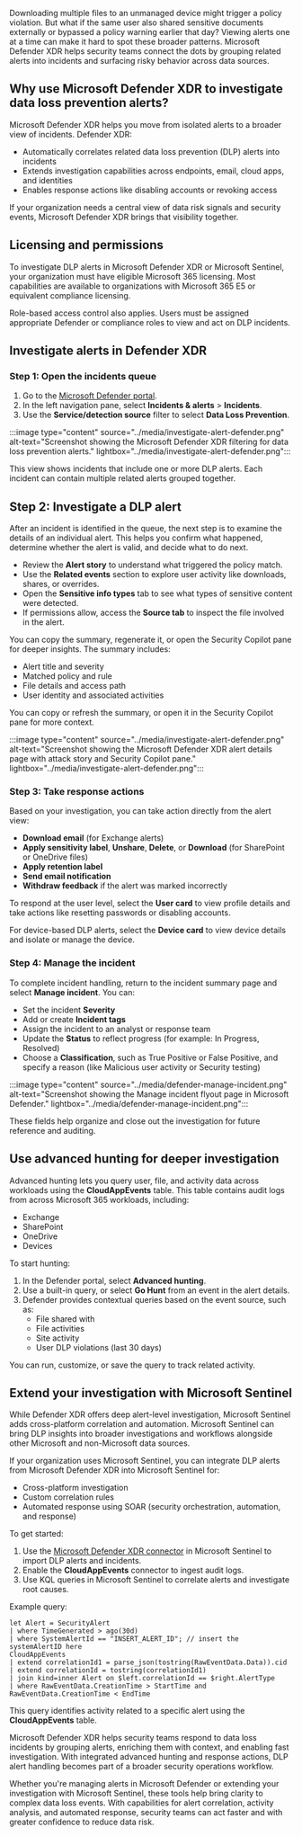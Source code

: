 Downloading multiple files to an unmanaged device might trigger a policy violation. But what if the same user also shared sensitive documents externally or bypassed a policy warning earlier that day? Viewing alerts one at a time can make it hard to spot these broader patterns. Microsoft Defender XDR helps security teams connect the dots by grouping related alerts into incidents and surfacing risky behavior across data sources.

## Why use Microsoft Defender XDR to investigate data loss prevention alerts?

Microsoft Defender XDR helps you move from isolated alerts to a broader view of incidents. Defender XDR:

- Automatically correlates related data loss prevention (DLP) alerts into incidents
- Extends investigation capabilities across endpoints, email, cloud apps, and identities
- Enables response actions like disabling accounts or revoking access

If your organization needs a central view of data risk signals and security events, Microsoft Defender XDR brings that visibility together.

## Licensing and permissions

To investigate DLP alerts in Microsoft Defender XDR or Microsoft Sentinel, your organization must have eligible Microsoft 365 licensing. Most capabilities are available to organizations with Microsoft 365 E5 or equivalent compliance licensing.

Role-based access control also applies. Users must be assigned appropriate Defender or compliance roles to view and act on DLP incidents.

## Investigate alerts in Defender XDR

### Step 1: Open the incidents queue

1. Go to the [Microsoft Defender portal](https://security.microsoft.com).
1. In the left navigation pane, select **Incidents & alerts** > **Incidents**.
1. Use the **Service/detection source** filter to select **Data Loss Prevention**.

:::image type="content" source="../media/investigate-alert-defender.png" alt-text="Screenshot showing the Microsoft Defender XDR filtering for data loss prevention alerts." lightbox="../media/investigate-alert-defender.png":::

This view shows incidents that include one or more DLP alerts. Each incident can contain multiple related alerts grouped together.

## Step 2: Investigate a DLP alert

After an incident is identified in the queue, the next step is to examine the details of an individual alert. This helps you confirm what happened, determine whether the alert is valid, and decide what to do next.

- Review the **Alert story** to understand what triggered the policy match.
- Use the **Related events** section to explore user activity like downloads, shares, or overrides.
- Open the **Sensitive info types** tab to see what types of sensitive content were detected.
- If permissions allow, access the **Source tab** to inspect the file involved in the alert.

You can copy the summary, regenerate it, or open the Security Copilot pane for deeper insights. The summary includes:

- Alert title and severity
- Matched policy and rule
- File details and access path
- User identity and associated activities

You can copy or refresh the summary, or open it in the Security Copilot pane for more context.

:::image type="content" source="../media/investigate-alert-defender.png" alt-text="Screenshot showing the Microsoft Defender XDR alert details page with attack story and Security Copilot pane." lightbox="../media/investigate-alert-defender.png":::

### Step 3: Take response actions

Based on your investigation, you can take action directly from the alert view:

- **Download email** (for Exchange alerts)
- **Apply sensitivity label**, **Unshare**, **Delete**, or **Download** (for SharePoint or OneDrive files)
- **Apply retention label**
- **Send email notification**
- **Withdraw feedback** if the alert was marked incorrectly

To respond at the user level, select the **User card** to view profile details and take actions like resetting passwords or disabling accounts.

For device-based DLP alerts, select the **Device card** to view device details and isolate or manage the device.

### Step 4: Manage the incident

To complete incident handling, return to the incident summary page and select **Manage incident**. You can:

- Set the incident **Severity**
- Add or create **Incident tags**
- Assign the incident to an analyst or response team
- Update the **Status** to reflect progress (for example: In Progress, Resolved)
- Choose a **Classification**, such as True Positive or False Positive, and specify a reason (like Malicious user activity or Security testing)

:::image type="content" source="../media/defender-manage-incident.png" alt-text="Screenshot showing the Manage incident flyout page in Microsoft Defender." lightbox="../media/defender-manage-incident.png":::

These fields help organize and close out the investigation for future reference and auditing.

## Use advanced hunting for deeper investigation

Advanced hunting lets you query user, file, and activity data across workloads using the **CloudAppEvents** table. This table contains audit logs from across Microsoft 365 workloads, including:

- Exchange
- SharePoint
- OneDrive
- Devices

To start hunting:

1. In the Defender portal, select **Advanced hunting**.
1. Use a built-in query, or select **Go Hunt** from an event in the alert details.
1. Defender provides contextual queries based on the event source, such as:
   - File shared with
   - File activities
   - Site activity
   - User DLP violations (last 30 days)

You can run, customize, or save the query to track related activity.

## Extend your investigation with Microsoft Sentinel

While Defender XDR offers deep alert-level investigation, Microsoft Sentinel adds cross-platform correlation and automation. Microsoft Sentinel can bring DLP insights into broader investigations and workflows alongside other Microsoft and non-Microsoft data sources.

If your organization uses Microsoft Sentinel, you can integrate DLP alerts from Microsoft Defender XDR into Microsoft Sentinel for:

- Cross-platform investigation
- Custom correlation rules
- Automated response using SOAR (security orchestration, automation, and response)

To get started:

1. Use the [Microsoft Defender XDR connector](https://learn.microsoft.com/azure/sentinel/connect-microsoft-365-defender) in Microsoft Sentinel to import DLP alerts and incidents.
1. Enable the **CloudAppEvents** connector to ingest audit logs.
1. Use KQL queries in Microsoft Sentinel to correlate alerts and investigate root causes.

Example query:

```kusto
let Alert = SecurityAlert
| where TimeGenerated > ago(30d)
| where SystemAlertId == "INSERT_ALERT_ID"; // insert the systemAlertID here
CloudAppEvents
| extend correlationId1 = parse_json(tostring(RawEventData.Data)).cid
| extend correlationId = tostring(correlationId1)
| join kind=inner Alert on $left.correlationId == $right.AlertType
| where RawEventData.CreationTime > StartTime and RawEventData.CreationTime < EndTime
```

This query identifies activity related to a specific alert using the **CloudAppEvents** table.

Microsoft Defender XDR helps security teams respond to data loss incidents by grouping alerts, enriching them with context, and enabling fast investigation. With integrated advanced hunting and response actions, DLP alert handling becomes part of a broader security operations workflow.

Whether you're managing alerts in Microsoft Defender or extending your investigation with Microsoft Sentinel, these tools help bring clarity to complex data loss events. With capabilities for alert correlation, activity analysis, and automated response, security teams can act faster and with greater confidence to reduce data risk.
